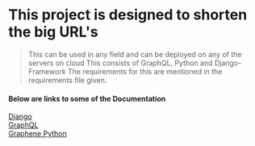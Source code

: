 # This project is designed to shorten the big URL's 

> This can be used in any field and can be deployed on any of the servers on cloud
> This consists of GraphQL, Python and Django-Framework
> The requirements for this are mentioned in the requirements file given.

#### Below are links to some of the Documentation

[Django](https://docs.djangoproject.com/en/3.1/)  <br/>
[GraphQL](https://graphql.org/learn/)   <br/>
[Graphene Python](https://docs.graphene-python.org/projects/django/en/latest/)
